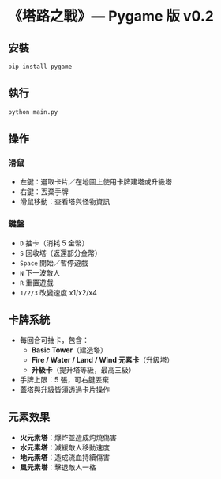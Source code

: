 # 《塔路之戰》— Pygame 版 v0.2

## 安裝
```bash
pip install pygame
```

## 執行
```bash
python main.py
```

## 操作
### 滑鼠
- 左鍵：選取卡片／在地圖上使用卡牌建塔或升級塔
- 右鍵：丟棄手牌
- 滑鼠移動：查看塔與怪物資訊

### 鍵盤
- `D` 抽卡（消耗 5 金幣）
- `S` 回收塔（返還部分金幣）
- `Space` 開始／暫停遊戲
- `N` 下一波敵人
- `R` 重置遊戲
- `1/2/3` 改變速度 x1/x2/x4

## 卡牌系統
- 每回合可抽卡，包含：
  - **Basic Tower**（建造塔）
  - **Fire / Water / Land / Wind 元素卡**（升級塔）
  - **升級卡**（提升塔等級，最高三級）
- 手牌上限：5 張，可右鍵丟棄
- 蓋塔與升級皆須透過卡片操作

## 元素效果
- **火元素塔**：爆炸並造成灼燒傷害  
- **水元素塔**：減緩敵人移動速度  
- **地元素塔**：造成流血持續傷害  
- **風元素塔**：擊退敵人一格
